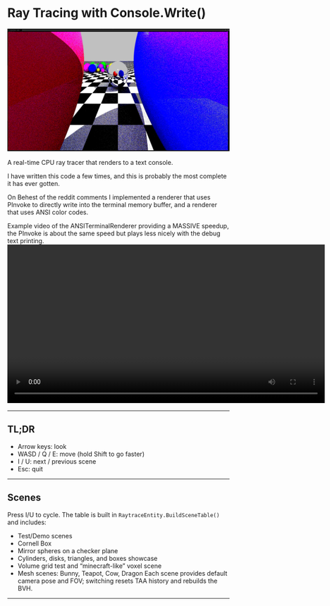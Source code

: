 # Ray Tracing with Console.Write()

![screenshot](Assets/Screenshot%202025-08-17%20182206.png)

A real-time CPU ray tracer that renders to a text console.

I have written this code a few times, and this is probably the most complete it has ever gotten. 

On Behest of the reddit comments I implemented a renderer that uses PInvoke to directly write into the terminal memory buffer, and a renderer that uses ANSI color codes.

Example video of the ANSITerminalRenderer providing a MASSIVE speedup, the PInvoke is about the same speed but plays less nicely with the debug text printing.
<video src="Assets/RTConsole.mp4" controls width="720"></video>

---

## TL;DR

- Arrow keys: look
- WASD / Q / E: move (hold Shift to go faster)
- I / U: next / previous scene
- Esc: quit
---

## Scenes

Press I/U to cycle. The table is built in `RaytraceEntity.BuildSceneTable()` and includes:
- Test/Demo scenes
- Cornell Box
- Mirror spheres on a checker plane
- Cylinders, disks, triangles, and boxes showcase
- Volume grid test and “minecraft-like” voxel scene
- Mesh scenes: Bunny, Teapot, Cow, Dragon
Each scene provides default camera pose and FOV; switching resets TAA history and rebuilds the BVH.

---
